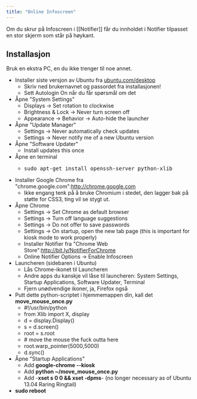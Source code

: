```yaml
---
title: "Online Infoscreen"
---
```


Om du skrur på Infoscreen i [[Notifier]] får du innholdet i Notifier tilpasset en stor skjerm som står på høykant.

## Installasjon

Bruk en ekstra PC, en du ikke trenger til noe annet.

- Installer siste versjon av Ubuntu fra [ubuntu.com/desktop](http://ubuntu.com/desktop)
    - Skriv ned brukernavnet og passordet fra installasjonen!
    - Sett Autologin On når du får spørsmål om det
- Åpne "System Settings"
    - Displays -> Set rotation to clockwise
    - Brightness & Lock -> Never turn screen off
    - Appearance -> Behavior -> Auto-hide the launcher
- Åpne "Update Manager"
    - Settings -> Never automatically check updates
    - Settings -> Never notify me of a new Ubuntu version
- Åpne "Software Updater"
    - Install updates this once
- Åpne en terminal
    - <pre>sudo apt-get install openssh-server python-xlib</pre>
- Installer Google Chrome fra "chrome.google.com":http://chrome.google.com
    - Ikke engang tenk på å bruke Chromium i stedet, den lagger bak på støtte for CSS3, ting vil se stygt ut.
- Åpne Chrome
    - Settings -> Set Chrome as default browser
    - Settings -> Turn off language suggestions
    - Settings -> Do not offer to save passwords
    - Settings -> On startup, open the new tab page (this is important for kiosk mode to work properly)
    - Installer Notifier fra "Chrome Web Store":http://bit.ly/NotifierForChrome
    - Online Notifier Options -> Enable Infoscreen
- Launcheren (sidebaren i Ubuntu)
    - Lås Chrome-ikonet til Launcheren
    - Andre apps du kanskje vil låse til launcheren: System Settings, Startup Applications, Software Updater, Terminal
    - Fjern unødvendige ikoner, ja, Firefox også
- Putt dette python-scriptet i hjemmemappen din, kall det **move_mouse_once.py**
    - \#!/usr/bin/python
    - from Xlib import X, display
    - d = display.Display()
    - s = d.screen()
    - root = s.root
    - \# move the mouse the fuck outta here
    - root.warp_pointer(5000,5000)
    - d.sync()
- Åpne "Startup Applications"
    - Add **google-chrome --kiosk**
    - Add **python ~/move_mouse_once.py**
    - Add -**xset s 0 0 && xset -dpms**- (no longer necessary as of Ubuntu 13.04 Raring Ringtail)
- **sudo reboot**